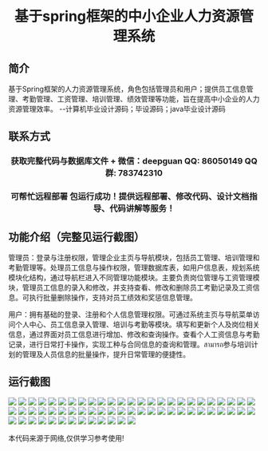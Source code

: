 <p><h1 align="center">基于spring框架的中小企业人力资源管理系统</h1></p>

## 简介
基于Spring框架的人力资源管理系统，角色包括管理员和用户；提供员工信息管理、考勤管理、工资管理、培训管理、绩效管理等功能，旨在提高中小企业的人力资源管理效率。    --计算机毕业设计源码；毕设源码；java毕业设计源码


## 联系方式
<p><h3 align="center">获取完整代码与数据库文件 + 微信：deepguan QQ: 86050149 QQ群: 783742310</h3></p>
<p><h3 align="center">可帮忙远程部署 包运行成功！提供远程部署、修改代码、设计文档指导、代码讲解等服务！</h3></p>

## 功能介绍（完整见运行截图）
管理员：登录与注册权限，管理企业主页与导航模块，包括员工管理、培训管理和考勤管理等。处理员工信息与操作权限，管理数据库表，如用户信息表，规划系统模块化结构，通过导航栏进入不同管理功能模块。主要负责岗位管理与工资管理模块，管理员工信息的录入和修改，并支持查看、修改和删除员工考勤记录及工资信息。可执行批量删除操作，支持对员工绩效和奖惩信息管理。

用户：拥有基础的登录、注册和个人信息管理权限。可通过系统主页与导航菜单访问个人中心、员工信息录入管理、培训与考勤等模块。填写和更新个人及岗位相关信息，通过界面对员工信息进行增加、修改和查询操作。查看个人工资信息与考勤记录，进行日常打卡操作，实现工种与合同信息的查询和管理。สามารถ参与培训计划的管理及人员信息的批量操作，提升日常管理的便捷性。


## 运行截图
![](https://bs-1329754181.cos.ap-shanghai.myqcloud.com/ssm/SpringFrameworkSmallMediumEnterpriseHRManagementSystem/img/001.jpg)
![](https://bs-1329754181.cos.ap-shanghai.myqcloud.com/ssm/SpringFrameworkSmallMediumEnterpriseHRManagementSystem/img/002.jpg)
![](https://bs-1329754181.cos.ap-shanghai.myqcloud.com/ssm/SpringFrameworkSmallMediumEnterpriseHRManagementSystem/img/003.jpg)
![](https://bs-1329754181.cos.ap-shanghai.myqcloud.com/ssm/SpringFrameworkSmallMediumEnterpriseHRManagementSystem/img/004.jpg)
![](https://bs-1329754181.cos.ap-shanghai.myqcloud.com/ssm/SpringFrameworkSmallMediumEnterpriseHRManagementSystem/img/005.jpg)
![](https://bs-1329754181.cos.ap-shanghai.myqcloud.com/ssm/SpringFrameworkSmallMediumEnterpriseHRManagementSystem/img/006.jpg)
![](https://bs-1329754181.cos.ap-shanghai.myqcloud.com/ssm/SpringFrameworkSmallMediumEnterpriseHRManagementSystem/img/007.jpg)
![](https://bs-1329754181.cos.ap-shanghai.myqcloud.com/ssm/SpringFrameworkSmallMediumEnterpriseHRManagementSystem/img/008.jpg)
![](https://bs-1329754181.cos.ap-shanghai.myqcloud.com/ssm/SpringFrameworkSmallMediumEnterpriseHRManagementSystem/img/009.jpg)
![](https://bs-1329754181.cos.ap-shanghai.myqcloud.com/ssm/SpringFrameworkSmallMediumEnterpriseHRManagementSystem/img/010.jpg)
![](https://bs-1329754181.cos.ap-shanghai.myqcloud.com/ssm/SpringFrameworkSmallMediumEnterpriseHRManagementSystem/img/011.jpg)
![](https://bs-1329754181.cos.ap-shanghai.myqcloud.com/ssm/SpringFrameworkSmallMediumEnterpriseHRManagementSystem/img/012.jpg)
![](https://bs-1329754181.cos.ap-shanghai.myqcloud.com/ssm/SpringFrameworkSmallMediumEnterpriseHRManagementSystem/img/013.jpg)
![](https://bs-1329754181.cos.ap-shanghai.myqcloud.com/ssm/SpringFrameworkSmallMediumEnterpriseHRManagementSystem/img/014.jpg)
![](https://bs-1329754181.cos.ap-shanghai.myqcloud.com/ssm/SpringFrameworkSmallMediumEnterpriseHRManagementSystem/img/015.jpg)
![](https://bs-1329754181.cos.ap-shanghai.myqcloud.com/ssm/SpringFrameworkSmallMediumEnterpriseHRManagementSystem/img/016.jpg)
![](https://bs-1329754181.cos.ap-shanghai.myqcloud.com/ssm/SpringFrameworkSmallMediumEnterpriseHRManagementSystem/img/017.jpg)
![](https://bs-1329754181.cos.ap-shanghai.myqcloud.com/ssm/SpringFrameworkSmallMediumEnterpriseHRManagementSystem/img/018.jpg)
![](https://bs-1329754181.cos.ap-shanghai.myqcloud.com/ssm/SpringFrameworkSmallMediumEnterpriseHRManagementSystem/img/019.jpg)
![](https://bs-1329754181.cos.ap-shanghai.myqcloud.com/ssm/SpringFrameworkSmallMediumEnterpriseHRManagementSystem/img/020.jpg)
![](https://bs-1329754181.cos.ap-shanghai.myqcloud.com/ssm/SpringFrameworkSmallMediumEnterpriseHRManagementSystem/img/021.jpg)
![](https://bs-1329754181.cos.ap-shanghai.myqcloud.com/ssm/SpringFrameworkSmallMediumEnterpriseHRManagementSystem/img/022.jpg)
![](https://bs-1329754181.cos.ap-shanghai.myqcloud.com/ssm/SpringFrameworkSmallMediumEnterpriseHRManagementSystem/img/023.jpg)
![](https://bs-1329754181.cos.ap-shanghai.myqcloud.com/ssm/SpringFrameworkSmallMediumEnterpriseHRManagementSystem/img/024.jpg)
![](https://bs-1329754181.cos.ap-shanghai.myqcloud.com/ssm/SpringFrameworkSmallMediumEnterpriseHRManagementSystem/img/025.jpg)
![](https://bs-1329754181.cos.ap-shanghai.myqcloud.com/ssm/SpringFrameworkSmallMediumEnterpriseHRManagementSystem/img/026.jpg)
![](https://bs-1329754181.cos.ap-shanghai.myqcloud.com/ssm/SpringFrameworkSmallMediumEnterpriseHRManagementSystem/img/027.jpg)
![](https://bs-1329754181.cos.ap-shanghai.myqcloud.com/ssm/SpringFrameworkSmallMediumEnterpriseHRManagementSystem/img/028.jpg)
![](https://bs-1329754181.cos.ap-shanghai.myqcloud.com/ssm/SpringFrameworkSmallMediumEnterpriseHRManagementSystem/img/029.jpg)
![](https://bs-1329754181.cos.ap-shanghai.myqcloud.com/ssm/SpringFrameworkSmallMediumEnterpriseHRManagementSystem/img/030.jpg)
![](https://bs-1329754181.cos.ap-shanghai.myqcloud.com/ssm/SpringFrameworkSmallMediumEnterpriseHRManagementSystem/img/031.jpg)
![](https://bs-1329754181.cos.ap-shanghai.myqcloud.com/ssm/SpringFrameworkSmallMediumEnterpriseHRManagementSystem/img/032.jpg)
![](https://bs-1329754181.cos.ap-shanghai.myqcloud.com/ssm/SpringFrameworkSmallMediumEnterpriseHRManagementSystem/img/033.jpg)
![](https://bs-1329754181.cos.ap-shanghai.myqcloud.com/ssm/SpringFrameworkSmallMediumEnterpriseHRManagementSystem/img/034.jpg)
![](https://bs-1329754181.cos.ap-shanghai.myqcloud.com/ssm/SpringFrameworkSmallMediumEnterpriseHRManagementSystem/img/035.jpg)
![](https://bs-1329754181.cos.ap-shanghai.myqcloud.com/ssm/SpringFrameworkSmallMediumEnterpriseHRManagementSystem/img/036.jpg)
![](https://bs-1329754181.cos.ap-shanghai.myqcloud.com/ssm/SpringFrameworkSmallMediumEnterpriseHRManagementSystem/img/037.jpg)
![](https://bs-1329754181.cos.ap-shanghai.myqcloud.com/ssm/SpringFrameworkSmallMediumEnterpriseHRManagementSystem/img/038.jpg)
![](https://bs-1329754181.cos.ap-shanghai.myqcloud.com/ssm/SpringFrameworkSmallMediumEnterpriseHRManagementSystem/img/039.jpg)
![](https://bs-1329754181.cos.ap-shanghai.myqcloud.com/ssm/SpringFrameworkSmallMediumEnterpriseHRManagementSystem/img/040.jpg)
![](https://bs-1329754181.cos.ap-shanghai.myqcloud.com/ssm/SpringFrameworkSmallMediumEnterpriseHRManagementSystem/img/041.jpg)
![](https://bs-1329754181.cos.ap-shanghai.myqcloud.com/ssm/SpringFrameworkSmallMediumEnterpriseHRManagementSystem/img/042.jpg)
![](https://bs-1329754181.cos.ap-shanghai.myqcloud.com/ssm/SpringFrameworkSmallMediumEnterpriseHRManagementSystem/img/043.jpg)
![](https://bs-1329754181.cos.ap-shanghai.myqcloud.com/ssm/SpringFrameworkSmallMediumEnterpriseHRManagementSystem/img/044.jpg)
![](https://bs-1329754181.cos.ap-shanghai.myqcloud.com/ssm/SpringFrameworkSmallMediumEnterpriseHRManagementSystem/img/045.jpg)
![](https://bs-1329754181.cos.ap-shanghai.myqcloud.com/ssm/SpringFrameworkSmallMediumEnterpriseHRManagementSystem/img/046.jpg)
![](https://bs-1329754181.cos.ap-shanghai.myqcloud.com/ssm/SpringFrameworkSmallMediumEnterpriseHRManagementSystem/img/047.jpg)
![](https://bs-1329754181.cos.ap-shanghai.myqcloud.com/ssm/SpringFrameworkSmallMediumEnterpriseHRManagementSystem/img/048.jpg)
![](https://bs-1329754181.cos.ap-shanghai.myqcloud.com/ssm/SpringFrameworkSmallMediumEnterpriseHRManagementSystem/img/049.jpg)
![](https://bs-1329754181.cos.ap-shanghai.myqcloud.com/ssm/SpringFrameworkSmallMediumEnterpriseHRManagementSystem/img/050.jpg)
![](https://bs-1329754181.cos.ap-shanghai.myqcloud.com/ssm/SpringFrameworkSmallMediumEnterpriseHRManagementSystem/img/051.jpg)
![](https://bs-1329754181.cos.ap-shanghai.myqcloud.com/ssm/SpringFrameworkSmallMediumEnterpriseHRManagementSystem/img/052.jpg)
![](https://bs-1329754181.cos.ap-shanghai.myqcloud.com/ssm/SpringFrameworkSmallMediumEnterpriseHRManagementSystem/img/053.jpg)
![](https://bs-1329754181.cos.ap-shanghai.myqcloud.com/ssm/SpringFrameworkSmallMediumEnterpriseHRManagementSystem/img/054.jpg)
![](https://bs-1329754181.cos.ap-shanghai.myqcloud.com/ssm/SpringFrameworkSmallMediumEnterpriseHRManagementSystem/img/055.jpg)
![](https://bs-1329754181.cos.ap-shanghai.myqcloud.com/ssm/SpringFrameworkSmallMediumEnterpriseHRManagementSystem/img/056.jpg)
![](https://bs-1329754181.cos.ap-shanghai.myqcloud.com/ssm/SpringFrameworkSmallMediumEnterpriseHRManagementSystem/img/057.jpg)
![](https://bs-1329754181.cos.ap-shanghai.myqcloud.com/ssm/SpringFrameworkSmallMediumEnterpriseHRManagementSystem/img/058.jpg)
![](https://bs-1329754181.cos.ap-shanghai.myqcloud.com/ssm/SpringFrameworkSmallMediumEnterpriseHRManagementSystem/img/059.jpg)
![](https://bs-1329754181.cos.ap-shanghai.myqcloud.com/ssm/SpringFrameworkSmallMediumEnterpriseHRManagementSystem/img/060.jpg)
![](https://bs-1329754181.cos.ap-shanghai.myqcloud.com/ssm/SpringFrameworkSmallMediumEnterpriseHRManagementSystem/img/061.jpg)
![](https://bs-1329754181.cos.ap-shanghai.myqcloud.com/ssm/SpringFrameworkSmallMediumEnterpriseHRManagementSystem/img/062.jpg)
![](https://bs-1329754181.cos.ap-shanghai.myqcloud.com/ssm/SpringFrameworkSmallMediumEnterpriseHRManagementSystem/img/063.jpg)

<p>本代码来源于网络,仅供学习参考使用!</p>
